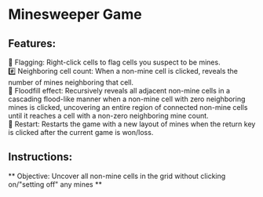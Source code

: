 # Minesweeper Game 

## Features:
🚩 Flagging: Right-click cells to flag cells you suspect to be mines.   
#️⃣ Neighboring cell count: When a non-mine cell is clicked, reveals the number of mines neighboring that cell.   
🌊 Floodfill effect: Recursively reveals all adjacent non-mine cells in a cascading flood-like manner when a non-mine cell with zero neighboring mines is clicked, uncovering an entire region of connected non-mine cells until it reaches a cell with a non-zero neighboring mine count.   
🔄 Restart: Restarts the game with a new layout of mines when the return key is clicked after the current game is won/loss.   


##  Instructions:
** Objective: Uncover all non-mine cells in the grid without clicking on/"setting off" any mines **  


